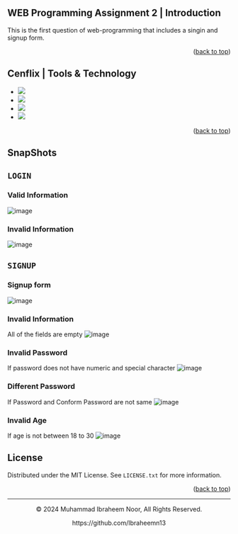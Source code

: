 <a name="readme-top"></a>
## WEB Programming Assignment 2  | Introduction

This is the first question of web-programming that includes a singin and signup form.

<p align="right">(<a href="#readme-top">back to top</a>)</p>

## Cenflix | Tools & Technology

* <img src="https://img.shields.io/badge/HTML5-E34F26?style=for-the-badge&logo=html5&logoColor=white" />
* <img src="https://img.shields.io/badge/CSS3-1572B6?style=for-the-badge&logo=css3&logoColor=white" />
* <img src="https://img.shields.io/badge/Bootstrap-563D7C?style=for-the-badge&logo=bootstrap&logoColor=white" />
* <img src="https://img.shields.io/badge/JavaScript-323330?style=for-the-badge&logo=javascript&logoColor=F7DF1E"/>
<p align="right">(<a href="#readme-top">back to top</a>)</p>


##  SnapShots

## `LOGIN`

### Valid Information
![image](https://github.com/Ibraheemn13/WEB-Assignment2/assets/68946009/629b2f3f-9ca2-4cda-8659-48ce2cbda0f1)

### Invalid Information
![image](https://github.com/Ibraheemn13/WEB-Assignment2/assets/68946009/3a98f99b-3714-4685-84db-40104946e90e)

## `SIGNUP`

### Signup form
![image](https://github.com/Ibraheemn13/WEB-Assignment2/assets/68946009/10f16b12-65b2-459f-af73-77337f303097)

### Invalid Information
All of the fields are empty
![image](https://github.com/Ibraheemn13/WEB-Assignment2/assets/68946009/00196edb-30ff-413e-a53e-6ee5bc14db90)

### Invalid Password
If password does not have numeric and special character
![image](https://github.com/Ibraheemn13/WEB-Assignment2/assets/68946009/53b0aa73-e72c-47cf-8560-3a2ce696f6a8)


### Different Password
If Password and Conform Password are not same
![image](https://github.com/Ibraheemn13/WEB-Assignment2/assets/68946009/bc51e053-6fff-4b98-985f-f46613b77d6a)


### Invalid Age
If age is not between 18 to 30
![image](https://github.com/Ibraheemn13/WEB-Assignment2/assets/68946009/9abe1208-83b5-45f1-b626-05b60621ded0)





## License

Distributed under the MIT License. See `LICENSE.txt` for more information.

<p align="right">(<a href="#readme-top">back to top</a>)</p>

---
<p align="center"> © 2024 Muhammad Ibraheem Noor, All Rights Reserved. </p>
<p align="center">
https://github.com/Ibraheemn13
</p>
